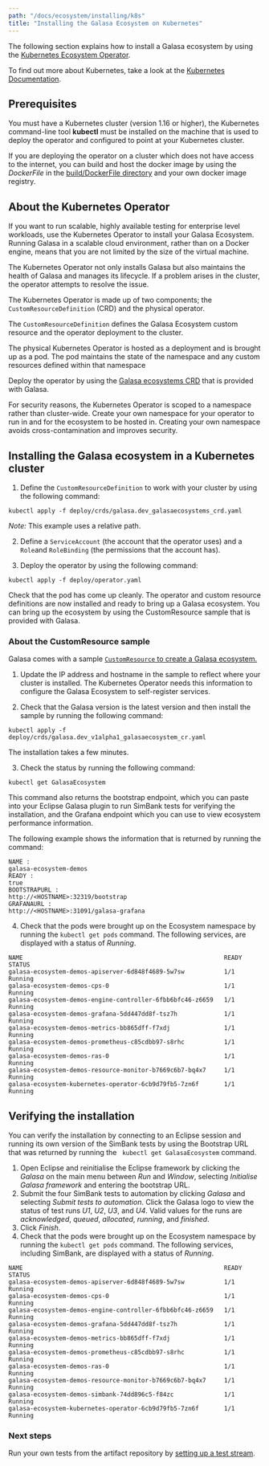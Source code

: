 ```yaml
---
path: "/docs/ecosystem/installing/k8s"
title: "Installing the Galasa Ecosystem on Kubernetes"
---
```


The following section explains how to install a Galasa ecosystem by using the <a href="https://github.com/galasa-dev/extensions/tree/master/galasa-ecosystem-kubernetes-operator" target="_blank"> Kubernetes Ecosystem Operator</a>. 

To find out more about Kubernetes, take a look at the <a href=https://kubernetes.io/docs/home/ target="_blank"> Kubernetes Documentation</a>.

## Prerequisites

You must have a Kubernetes cluster (version 1.16 or higher), the Kubernetes command-line tool **kubectl** must be installed on the machine that is used to deploy the operator and configured to point at your Kubernetes cluster. 

If you are deploying the operator on a cluster which does not have access to the internet, you can build and host the docker image by using the *DockerFile* in the <a href=https://github.com/galasa-dev/extensions/blob/master/galasa-ecosystem-kubernetes-operator/build/Dockerfile target="_blank"> build/DockerFile directory</a> and your own docker image registry.

## About the Kubernetes Operator

If you want to run scalable, highly available testing for enterprise level workloads, use the Kubernetes Operator to install your Galasa Ecosystem. Running Galasa in a scalable cloud environment, rather than on a Docker engine, means that you are not limited by the size of the virtual machine.

The Kubernetes Operator not only installs Galasa but also maintains the health of Galasa and manages its lifecycle. If a problem arises in the cluster, the operator attempts to resolve the issue. 

The Kubernetes Operator is made up of two components; the ```CustomResourceDefinition``` (CRD) and the physical operator. 

The ```CustomResourceDefinition``` defines the Galasa Ecosystem custom resource and the operator deployment to the cluster. 

The physical Kubernetes Operator is hosted as a deployment and is brought up as a pod. The pod maintains the state of the namespace and any custom resources defined within that namespace

Deploy the operator by using the <a href=https://github.com/galasa-dev/extensions/tree/master/galasa-ecosystem-kubernetes-operator/deploy/crds target="_blank"> Galasa ecosystems CRD</a> that is provided with Galasa. 

For security reasons, the Kubernetes Operator is scoped to a namespace rather than cluster-wide. Create your own namespace for your operator to run in and for the ecosystem to be hosted in. Creating your own namespace avoids cross-contamination and improves security. 


## Installing the Galasa ecosystem in a Kubernetes cluster 

1. Define the ```CustomResourceDefinition``` to work with your cluster by using the following command:

```
kubectl apply -f deploy/crds/galasa.dev_galasaecosystems_crd.yaml
```

*Note:* This example uses a relative path. 

2. Define a ```ServiceAccount``` (the account that the operator uses) and a ```Role```and ```RoleBinding``` (the permissions that the account has). 


3. Deploy the operator by using the following command:

```
kubectl apply -f deploy/operator.yaml
```

Check that the pod has come up cleanly. The operator and custom resource definitions are now installed and ready to bring up a Galasa ecosystem. You can bring up the ecosystem by using the CustomResource sample that is provided with Galasa.


### About the CustomResource sample 

Galasa comes with a sample <a href=https://github.com/galasa-dev/extensions/blob/master/galasa-ecosystem-kubernetes-o[…]perator/deploy/crds/galasa.dev_v1alpha1_galasaecosystem_cr.yaml target="_blank"> ```CustomResource``` to create a Galasa ecosystem.</a>

1. Update the IP address and hostname in the sample to reflect where your cluster is installed. The Kubernetes Operator needs this information to configure the Galasa Ecosystem to self-register services. 

2. Check that the Galasa version is the latest version and then install the sample by running the following command:

```
kubectl apply -f deploy/crds/galasa.dev_v1alpha1_galasaecosystem_cr.yaml
```

The installation takes a few minutes. 

3. Check the status by running the following command:

```
kubectl get GalasaEcosystem
```

This command also returns the bootstrap endpoint, which you can paste into your Eclipse Galasa plugin to run SimBank tests for verifying the installation, and the Grafana endpoint which you can use to view ecosystem performance information.

The following example shows the information that is returned by running the command: 

```
NAME : 
galasa-ecosystem-demos                   
READY :  
true
BOOTSTRAPURL :  
http://<HOSTNAME>:32319/bootstrap                                    
GRAFANAURL :
http://<HOSTNAME>:31091/galasa-grafana
```

4. Check that the pods were brought up on the Ecosystem namespace by running the ```kubectl get pods``` command. The following services, are displayed with a status of *Running*.

```
NAME                                                        READY   STATUS    
galasa-ecosystem-demos-apiserver-6d848f4689-5w7sw           1/1     Running   
galasa-ecosystem-demos-cps-0                                1/1     Running   
galasa-ecosystem-demos-engine-controller-6fbb6bfc46-z6659   1/1     Running   
galasa-ecosystem-demos-grafana-5dd447dd8f-tsz7h             1/1     Running   
galasa-ecosystem-demos-metrics-bb865dff-f7xdj               1/1     Running   
galasa-ecosystem-demos-prometheus-c85cdbb97-s8rhc           1/1     Running   
galasa-ecosystem-demos-ras-0                                1/1     Running   
galasa-ecosystem-demos-resource-monitor-b7669c6b7-bq4x7     1/1     Running
galasa-ecosystem-kubernetes-operator-6cb9d79fb5-7zn6f       1/1     Running   
```

## Verifying the installation

You can verify the installation by connecting to an Eclipse session and running its own version of the SimBank tests by using the Bootstrap URL that was returned by running the ``` kubectl get GalasaEcosystem``` command. 

1. Open Eclipse and reinitialise the Eclipse framework by clicking the *Galasa* on the main menu between *Run* and *Window*, selecting *Initialise Galasa framework* and entering the bootstrap URL.
2. Submit the four SimBank tests to automation by clicking *Galasa* and selecting *Submit tests to automation*. Click the Galasa logo to view the status of test runs *U1*, *U2*, *U3*, and *U4*. Valid values for the runs are *acknowledged*, *queued*, *allocated*, *running*, and *finished*.
3. Click *Finish*.
4. Check that the pods were brought up on the Ecosystem namespace by running the ```kubectl get pods``` command. The following services, including SimBank, are displayed with a status of *Running*.

```
NAME                                                        READY   STATUS    
galasa-ecosystem-demos-apiserver-6d848f4689-5w7sw           1/1     Running   
galasa-ecosystem-demos-cps-0                                1/1     Running   
galasa-ecosystem-demos-engine-controller-6fbb6bfc46-z6659   1/1     Running   
galasa-ecosystem-demos-grafana-5dd447dd8f-tsz7h             1/1     Running   
galasa-ecosystem-demos-metrics-bb865dff-f7xdj               1/1     Running   
galasa-ecosystem-demos-prometheus-c85cdbb97-s8rhc           1/1     Running   
galasa-ecosystem-demos-ras-0                                1/1     Running   
galasa-ecosystem-demos-resource-monitor-b7669c6b7-bq4x7     1/1     Running
galasa-ecosystem-demos-simbank-74dd896c5-f84zc              1/1     Running   
galasa-ecosystem-kubernetes-operator-6cb9d79fb5-7zn6f       1/1     Running   
```


### Next steps 

Run your own tests from the artifact repository by <a href=/writing-own-tests/test-streams target="_blank"> setting up a test stream</a>. 





